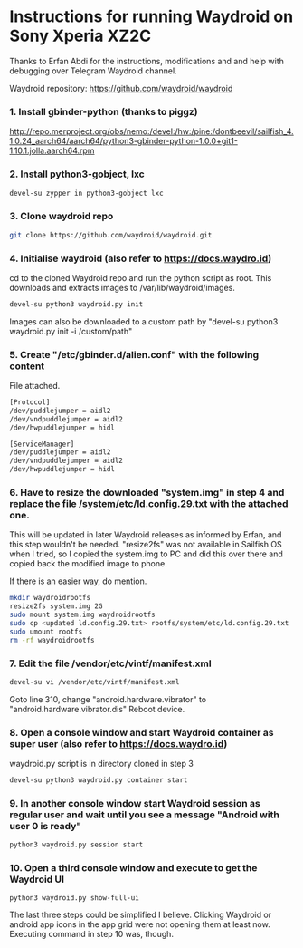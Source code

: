 # Instructions for running Waydroid on Sony Xperia XZ2C

Thanks to Erfan Abdi for the instructions, modifications and and help with debugging over Telegram Waydroid channel.

Waydroid repository: https://github.com/waydroid/waydroid

### 1. Install gbinder-python (thanks to piggz)
  http://repo.merproject.org/obs/nemo:/devel:/hw:/pine:/dontbeevil/sailfish_4.1.0.24_aarch64/aarch64/python3-gbinder-python-1.0.0+git1-1.10.1.jolla.aarch64.rpm


### 2. Install python3-gobject, lxc
  ```bash
  devel-su zypper in python3-gobject lxc
  ```

### 3. Clone waydroid repo
  ```bash
  git clone https://github.com/waydroid/waydroid.git
  ```

### 4. Initialise waydroid (also refer to https://docs.waydro.id)
  cd to the cloned Waydroid repo and run the python script as root. This downloads and extracts images to /var/lib/waydroid/images.

  ```bash
  devel-su python3 waydroid.py init
  ```
  Images can also be downloaded to a custom path by "devel-su python3 waydroid.py init -i /custom/path"

### 5. Create "/etc/gbinder.d/alien.conf" with the following content
  File attached.

  ```bash
  [Protocol]
  /dev/puddlejumper = aidl2
  /dev/vndpuddlejumper = aidl2
  /dev/hwpuddlejumper = hidl

  [ServiceManager]
  /dev/puddlejumper = aidl2
  /dev/vndpuddlejumper = aidl2
  /dev/hwpuddlejumper = hidl
  ```

### 6. Have to resize the downloaded "system.img" in step 4 and replace the file /system/etc/ld.config.29.txt with the attached one. 
  
  This will be updated in later Waydroid releases as informed by Erfan, and this step wouldn't be needed.
  "resize2fs" was not available in Sailfish OS when I tried, so I copied the system.img to PC and did this over there and copied back the modified image to phone.
  
  If there is an easier way, do mention.
  ```bash
  mkdir waydroidrootfs
  resize2fs system.img 2G
  sudo mount system.img waydroidrootfs
  sudo cp <updated ld.config.29.txt> rootfs/system/etc/ld.config.29.txt
  sudo umount rootfs
  rm -rf waydroidrootfs
  ```
  <copy back system.img to phone>

### 7. Edit the file /vendor/etc/vintf/manifest.xml
  ```bash
  devel-su vi /vendor/etc/vintf/manifest.xml
  ```
  Goto line 310, change "android.hardware.vibrator" to "android.hardware.vibrator.dis"
  Reboot device.


### 8. Open a console window and start Waydroid container as super user (also refer to https://docs.waydro.id)
  waydroid.py script is in directory cloned in step 3 
  ```bash
  devel-su python3 waydroid.py container start
  ```

### 9. In another console window start Waydroid session as regular user and wait until you see a message "Android with user 0 is ready"
  ```bash
  python3 waydroid.py session start
  ```

### 10. Open a third console window and execute to get the Waydroid UI
  ```
  python3 waydroid.py show-full-ui
  ```

The last three steps could be simplified I believe. Clicking Waydroid or android app icons in the app grid were not opening them at least now. Executing command in step 10 was, though.   
